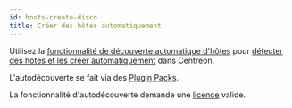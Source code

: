 ```yaml
---
id: hosts-create-disco
title: Créer des hôtes automatiquement
---
```


Utilisez la [fonctionnalité de découverte automatique d'hôtes](../discovery/introduction) pour [détecter des hôtes et les créer automatiquement](../discovery/hosts-discovery) dans Centreon.

L'autodécouverte se fait via des [Plugin Packs](../pluginpacks).

La fonctionnalité d'autodécouverte demande une [licence](../../administration/licenses) valide.